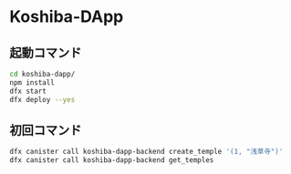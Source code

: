 # Koshiba-DApp
## 起動コマンド
```sh
cd koshiba-dapp/
npm install
dfx start
dfx deploy --yes
```

## 初回コマンド
```sh
dfx canister call koshiba-dapp-backend create_temple '(1, "浅草寺")'
dfx canister call koshiba-dapp-backend get_temples
```